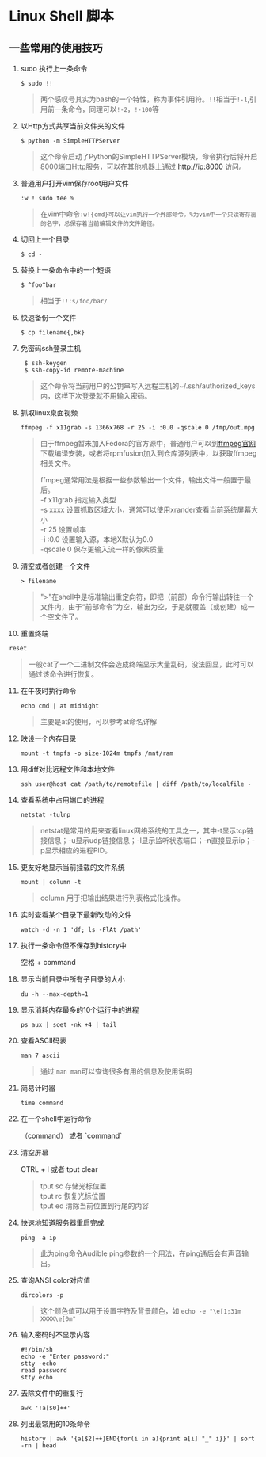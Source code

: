 # Linux Shell 脚本





## 一些常用的使用技巧

1. sudo 执行上一条命令

   `$ sudo !!`

   > 两个感叹号其实为bash的一个特性，称为事件引用符。`!!`相当于`!-1`,引用前一条命令，同理可以`!-2`，`!-100`等

2. 以Http方式共享当前文件夹的文件

   `$ python -m SimpleHTTPServer`

   > 这个命令启动了Python的SimpleHTTPServer模块，命令执行后将开启8000端口Http服务，可以在其他机器上通过 [http://ip:8000](http://ip:8000) 访问。

3. 普通用户打开vim保存root用户文件

   `:w ! sudo tee %`

   > 在vim中命令`:w!{cmd}可以让vim执行一个外部命令。%为vim中一个只读寄存器的名字，总保存着当前编辑文件的文件路径。`

4. 切回上一个目录

   `$ cd -`

5. 替换上一条命令中的一个短语

   `$ ^foo^bar`

   > 相当于`!!:s/foo/bar/`

6. 快速备份一个文件

   `$ cp filename{,bk}`

7. 免密码ssh登录主机

   ```
    $ ssh-keygen
    $ ssh-copy-id remote-machine
   ```

   > 这个命令将当前用户的公钥串写入远程主机的~/.ssh/authorized\_keys内，这样下次登录就不用输入密码。

8. 抓取linux桌面视频

   `ffmpeg -f x11grab -s 1366x768 -r 25 -i :0.0 -qscale 0 /tmp/out.mpg`

   > 由于ffmpeg暂未加入Fedora的官方源中，普通用户可以到[ffmpeg官网](/www.ffmpeg.org)下载编译安装，或者将rpmfusion加入到仓库源列表中，以获取ffmpeg相关文件。
   >
   > ffmpeg通常用法是根据一些参数输出一个文件，输出文件一般置于最后。  
   > -f x11grab    指定输入类型  
   > -s xxxx    设置抓取区域大小，通常可以使用xrander查看当前系统屏幕大小  
   > -r 25    设置帧率  
   > -i :0.0    设置输入源，本地X默认为0.0  
   > -qscale 0    保存更输入流一样的像素质量

9. 清空或者创建一个文件

   `> filename`

   > "&gt;"在shell中是标准输出重定向符，即把（前部）命令行输出转往一个文件内，由于“前部命令”为空，输出为空，于是就覆盖（或创建）成一个空文件了。

10. 重置终端

   `reset`

   > 一般cat了一个二进制文件会造成终端显示大量乱码，没法回显，此时可以通过该命令进行恢复。

11. 在午夜时执行命令

    `echo cmd | at midnight`

    > 主要是at的使用，可以参考at命名详解

12. 映设一个内存目录

    `mount -t tmpfs -o size-1024m tmpfs /mnt/ram`

13. 用diff对比远程文件和本地文件

    ```
    ssh user@host cat /path/to/remotefile | diff /path/to/localfile -
    ```

14. 查看系统中占用端口的进程

    `netstat -tulnp`

    > netstat是常用的用来查看linux网络系统的工具之一，其中-t显示tcp链接信息；-u显示udp链接信息；-l显示监听状态端口；-n直接显示ip；-p显示相应的进程PID。

15. 更友好地显示当前挂载的文件系统

    `mount | column -t`

    > column 用于把输出结果进行列表格式化操作。

16. 实时查看某个目录下最新改动的文件

    `watch -d -n 1 'df; ls -FlAt /path'`

17. 执行一条命令但不保存到history中

    空格 + command

18. 显示当前目录中所有子目录的大小

    `du -h --max-depth=1`

19. 显示消耗内存最多的10个运行中的进程

    `ps aux | soet -nk +4 | tail`

20. 查看ASCII码表

    `man 7 ascii`

    > 通过 `man man`可以查询很多有用的信息及使用说明

21. 简易计时器

    `time command`

22. 在一个shell中运行命令

    （command） 或者 \`command\`

23. 清空屏幕

    CTRL + l  或者 tput clear

    > tput sc 存储光标位置  
    > tput rc 恢复光标位置  
    > tput ed 清除当前位置到行尾的内容

24. 快速地知道服务器重启完成

    `ping -a ip`

    > 此为ping命令Audible ping参数的一个用法，在ping通后会有声音输出。

25. 查询ANSI color对应值

    `dircolors -p`

    > 这个颜色值可以用于设置字符及背景颜色，如 `echo -e "\e[1;31m XXXX\e[0m"`

26. 输入密码时不显示内容

    ```
    #!/bin/sh
    echo -e "Enter password:"
    stty -echo
    read password
    stty echo
    ```

27. 去除文件中的重复行

    `awk '!a[$0]++'`

28. 列出最常用的10条命令

    `history | awk '{a[$2]++}END{for(i in a){print a[i] "_" i}}' | sort -rn | head`




